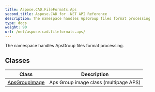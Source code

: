 ```yaml
---
title: Aspose.CAD.FileFormats.Aps
second_title: Aspose.CAD for .NET API Reference
description: The namespace handles ApsGroup files format processing
type: docs
weight: 90
url: /net/aspose.cad.fileformats.aps/
---
```

The namespace handles ApsGroup files format processing.

## Classes

| Class | Description |
| --- | --- |
| [ApsGroupImage](./apsgroupimage/) | Aps Group image class (multipage APS) |


